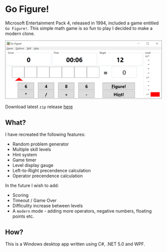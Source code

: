 # Go Figure!

Microsoft Entertainment Pack 4, released in 1994, included a game entitled `Go Figure!`. This simple math game is so fun to play I decided to make a modern clone.

![Screenshot of App](docs/screenshot.png)

Download latest `zip` release [here](https://github.com/djfdyuruiry/go-figure/releases/download/v0.05/go-figure-v0.05.zip)

## What?

I have recreated the following features:

- Random problem generator
- Multiple skill levels
- Hint system
- Game timer
- Level display gauge
- Left-to-Right precendence calculation
- Operator precendence calculation

In the future I wish to add:

- Scoring
- Timeout / Game Over
- Difficulity increase between levels
- A `modern` mode - adding more operators, negative numbers, floating points etc.

## How?

This is a Windows desktop app written using C#, .NET 5.0 and WPF. 


